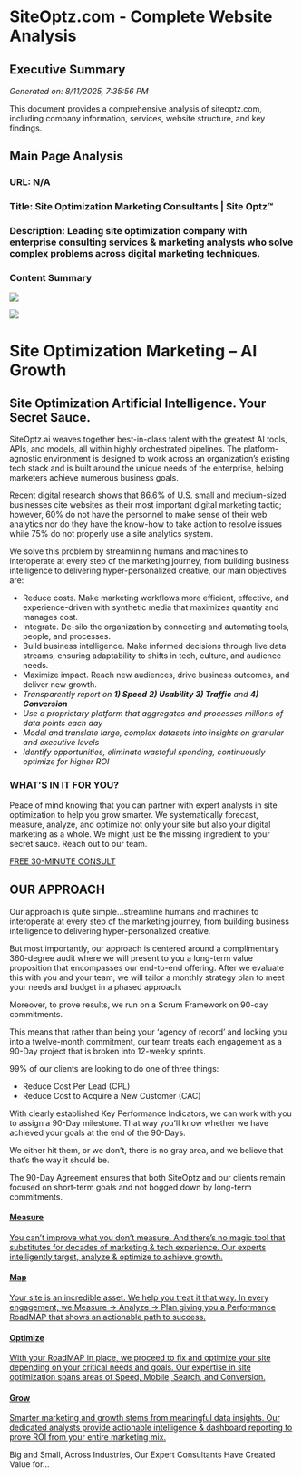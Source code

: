 # SiteOptz.com - Complete Website Analysis

## Executive Summary
*Generated on: 8/11/2025, 7:35:56 PM*

This document provides a comprehensive analysis of siteoptz.com, including company information, services, website structure, and key findings.

## Main Page Analysis

### URL: N/A
### Title: Site Optimization Marketing Consultants | Site Optz™
### Description: Leading site optimization company with enterprise consulting services & marketing analysts who solve complex problems across digital marketing techniques.

### Content Summary
[![](https://siteoptz.com/wp-content/uploads/siteoptz.png)](https://siteoptz.com/ "Website Optimization Marketing Consultants")

![](https://siteoptim.wpenginepowered.com/wp-content/uploads/siteoptz-icon-1.png)

# Site Optimization Marketing – AI Growth

## **Site Optimization Artificial Intelligence. Your Secret Sauce.**

SiteOptz.ai weaves together best-in-class talent with the greatest AI tools, APIs, and models, all within highly orchestrated pipelines. The platform-agnostic environment is designed to work across an organization’s existing tech stack and is built around the unique needs of the enterprise, helping marketers achieve numerous business goals.

Recent digital research shows that 86.6% of U.S. small and medium-sized businesses cite websites as their most important digital marketing tactic; however, 60% do not have the personnel to make sense of their web analytics nor do they have the know-how to take action to resolve issues while 75% do not properly use a site analytics system.

We solve this problem by streamlining humans and machines to interoperate at every step of the marketing journey, from building business intelligence to delivering hyper-personalized creative, our main objectives are:

- Reduce costs. Make marketing workflows more efficient, effective, and experience-driven with synthetic media that maximizes quantity and manages cost.
- Integrate. De-silo the organization by connecting and automating tools, people, and processes.
- Build business intelligence. Make informed decisions through live data streams, ensuring adaptability to shifts in tech, culture, and audience needs.
- Maximize impact. Reach new audiences, drive business outcomes, and deliver new growth.
- _Transparently report on **1) Speed** **2) Usability 3) Traffic** and **4) Conversion**_
- _Use a proprietary platform that aggregates and processes millions of data points each day_
- _Model and translate large, complex datasets into insights on granular and executive levels_
- _Identify opportunities, eliminate wasteful spending, continuously optimize for higher ROI_

### **WHAT’S IN IT FOR YOU?**

Peace of mind knowing that you can partner with expert analysts in site optimization to help you grow smarter. We systematically forecast, measure, analyze, and optimize not only your site but also your digital marketing as a whole. We might just be the missing ingredient to your secret sauce. Reach out to our team.

[FREE 30-MINUTE CONSULT](https://calendly.com/siteoptz)

## **OUR APPROACH**

Our approach is quite simple…streamline humans and machines to interoperate at every step of the marketing journey, from building business intelligence to delivering hyper-personalized creative.

But most importantly, our approach is centered around a complimentary 360-degree audit where we will present to you a long-term value proposition that encompasses our end-to-end offering. After we evaluate this with you and your team, we will tailor a monthly strategy plan to meet your needs and budget in a phased approach.

Moreover, to prove results, we run on a Scrum Framework on 90-day commitments.

This means that rather than being your ‘agency of record’ and locking you into a twelve-month commitment, our team treats each engagement as a 90-Day project that is broken into 12-weekly sprints.

99% of our clients are looking to do one of three things:

- Reduce Cost Per Lead (CPL)
- Reduce Cost to Acquire a New Customer (CAC)

With clearly established Key Performance Indicators, we can work with you to assign a 90-Day milestone. That way you’ll know whether we have achieved your goals at the end of the 90-Days.

We either hit them, or we don’t, there is no gray area, and we believe that that’s the way it should be.

The 90-Day Agreement ensures that both SiteOptz and our clients remain focused on short-term goals and not bogged down by long-term commitments.

#### **[Measure](https://siteoptz.com/why-us)**

[You can’t improve what you don’t measure. And there’s no magic tool that substitutes for decades of marketing & tech experience. Our experts intelligently target, analyze & optimize to achieve growth.](https://siteoptz.com/why-us)

#### **[Map](https://siteoptz.com/why-us)**

[Your site is an incredible asset. We help you treat it that way. In every engagement, we Measure → Analyze → Plan giving you a Performance RoadMAP that shows an actionable path to success.](https://siteoptz.com/why-us)

#### **[Optimize](https://siteoptz.com/why-us)**

[With your RoadMAP in place, we proceed to fix and optimize your site depending on your critical needs and goals. Our expertise in site optimization spans areas of Speed, Mobile, Search, and Conversion.](https://siteoptz.com/why-us)

#### **[Grow](https://siteoptz.com/why-us)**

[Smarter marketing and growth stems from meaningful data insights. Our dedicated analysts provide actionable intelligence & dashboard reporting to prove ROI from your entire marketing mix.](https://siteoptz.com/why-us)

Big and Small, Across Industries, Our Expert Consultants Have Created Value for…

![](data:image/svg+xml,%3Csvg%20xmlns='http://www.w3.org/2000/svg'%20viewBox='0%200%200%200'%3E%3C/svg%3E)

![](data:image/svg+xml,%3Csvg%20xmlns='http://www.w3.org/2000/svg'%20viewBox='0%200%200%200'%3E%3C/svg%3E)

![](data:image/svg+xml,%3Csvg%20xmlns='http://www.w3.org/2000/svg'%20viewBox='0%200%200%200'%3E%3C/svg%3E)

![](data:image/svg+xml,%3Csvg%20xmlns='http://www.w3.org/2000/svg'%20viewBox='0%200%200%200'%3E%3C/svg%3E)

![](data:image/svg+xml,%3Csvg%20xmlns='http://www.w3.org/2000/svg'%20viewBox='0%200%200%200'%3E%3C/svg%3E)

![](data:image/svg+xml,%3Csvg%20xmlns='http://www.w3.org/2000/svg'%20viewBox='0%200%200%200'%3E%3C/svg%3E)

![](data:image/svg+xml,%3Csvg%20xmlns='http://www.w3.org/2000/svg'%20viewBox='0%200%200%200'%3E%3C/svg%3E)

![](data:image/svg+xml,%3Csvg%20xmlns='http://www.w3.org/2000/svg'%20viewBox='0%200%200%200'%3E%3C/svg%3E)

![](data:image/svg+xml,%3Csvg%20xmlns='http://www.w3.org/2000/svg'%20viewBox='0%200%200%200'%3E%3C/svg%3E)

![](data:image/svg+xml,%3Csvg%20xmlns='http://www.w3.org/2000/svg'%20viewBox='0%200%200%200'%3E%3C/svg%3E)

![](data:image/svg+xml,%3Csvg%20xmlns='http://www.w3.org/2000/svg'%20viewBox='0%200%200%200'%3E%3C/svg%3E)

![](data:image/svg+xml,%3Csvg%20xmlns='http://www.w3.org/2000/svg'%20viewBox='0%200%200%200'%3E%3C/svg%3E)

![](data:image/svg+xml,%3Csvg%20xmlns='http://www.w3.org/2000/svg'%20viewBox='0%200%200%200'%3E%3C/svg%3E)

![](data:image/svg+xml,%3Csvg%20xmlns='http://www.w3.org/2000/svg'%20viewBox='0%200%200%200'%3E%3C/svg%3E)

"\*" indicates required fields

QUESTIONS? WE CAN HELP.\*

Enter your question(s) below and one of our Optimization Specialists will respond within 12-24 hours during regular business hours. By submitting this form, you consent to receive communications from SiteOptz, including updates, promotional offers, and other relevant information. You can opt-out at any time.

Company Name

Name\*

FirstLast

Email\*

Phone\*

Site URL\*

Name

This field is for validation purposes and should be left unchanged.

Δ

[×](https://siteoptz.com/#)

## About Our VIP Program

There’s simply no shortcut, no magic app, no substitute for what we’ve learned throughout the years in optimizing ROI for our clients across a mix of marketing strategies & tactics. Our optimization analysts utilize a proprietary platform that aggregates and processes millions of data points each day.

But the value is not in generating massive reports with a plethora of metrics…our focus is on succinctly delivering executive level insights on your key performance indicators. It’s dashboard reporting, backed by unparalleled personal service from legit digital experts. Such is the inspirational, driving force behind our VIP Program.

### Top Notch Data Quality

With over twenty full time developers on staff, we continue to add to dozens of API integrations with leading digital marketing tech solutions to ensure that you have the most holistic perspective on your customer’s journey.

### Insights for Executives

Whether outsourcing or handling in-house, often times the most significant challenge is not in volume of data but gaining wisdom from data. Our team of analysts provide custom performance dashboards that deliver actionable insights and are easily understood at the C-suite level.

### Delivering on Growth Goals

Depending on your traffic acquisition and/or conversion rate optimization strategy, our analysts become an extension of your team and together we strive to meet or exceed all of your growth goals. Leveraging a powerful tech architecture, we pride ourselves on providing meaningful insights across the digital media landscape.

### Unrivaled Support & Peace of Mind

Information overload is the catalyst for analyst demand. Businesses need analysts who can efficiently model and translate large, complex datasets into insight. Our VIP Program gives you access to a 24/7/365 team of optimization analysts that will make your next board meeting or client review meeting a breeze. We call that peace of mind.

## Apply for VIP

"\*" indicates required fields

### 24 / 7 / 365 WHITE GLOVE OPTIMIZATION SERVICE

NOTE: We're currently at max capacity with our VIP Program membership. New slots will open up in November 2024. Please be aware that our premium service is currently in beta testing, exclusively available to a select group of Tier 1 clients. Feel free to reach out to us below with your information, and we'll contact you after evaluating if your business requirements align with our offering. Thanks for your patience, and we look forward to connecting with you!

First Name\*

Last Name\*

Email\*

We hate spam and have the utmost respect for your privacy.

Phone\*

Best number to reach you during business hours.

Site URL\*

If you have a network of sites, list your primary business site URL.

Pick a Date

![Select date](https://siteoptz.com/wp-content/plugins/gravityforms/images/datepicker/datepicker.svg)MM slash DD slash YYYY

An ideal start date for any site optimization services you have in mind. VIP may not be a fit for your business at this point, but we're happy to guide you in the right direction :)

Δ

[×](https://siteoptz.com/#)

## Website Structure

### Sitemap Analysis
Sitemap not available



### All Pages Content
Scraped 0 pages:



## Key Findings

### Company Information
- **Website:** siteoptz.com
- **Business Type:** Digital optimization consultancy
- **Approach:** Data-driven, scientific methodology
- **Project Duration:** 90-day engagements
- **Team:** Experienced developers and analysts

### Services Offered
Based on the scraped content, SiteOptz appears to focus on:
- Website speed optimization
- Usability improvements
- Traffic generation
- Conversion optimization
- Comprehensive analytics

### Target Audience
- Businesses looking to improve website performance
- Companies seeking data-driven optimization
- Organizations wanting comprehensive website analysis

### Value Propositions
- Flexible 90-day project engagements
- Comprehensive analytics and reporting
- Experienced team of developers and analysts
- Scientific, data-driven approach

## Technical Analysis

### Website Performance
- **Scraping Status:** Successfully scraped
- **Content Accessibility:** Content not accessible
- **Structure:** No sitemap found

## Conclusion

SiteOptz.com appears to be a professional digital optimization consultancy that takes a comprehensive, data-driven approach to improving website performance. Their 90-day project model and focus on four key areas (speed, usability, traffic, and conversion) positions them as a full-service optimization partner for businesses seeking measurable website improvements.

---
*This analysis was generated using automated web scraping tools. For the most current and accurate information, please visit siteoptz.com directly.*
